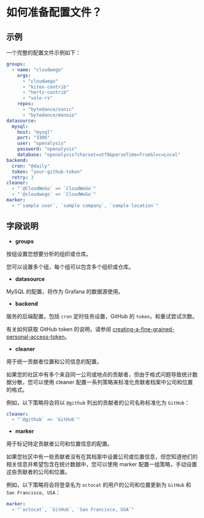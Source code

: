 # 如何准备配置文件？

## 示例

一个完整的配置文件示例如下：

```yaml
groups:
  - name: "cloudwego"
    orgs:
      - "cloudwego"
      - "kitex-contrib"
      - "hertz-contrib"
      - "volo-rs"
    repos:
      - "bytedance/sonic"
      - "bytedance/monoio"
datasource:
  mysql:
    host: "mysql"
    port: "3306"
    user: "openalysis"
    password: "openalysis"
    database: "openalysis?charset=utf8&parseTime=True&loc=Local"
backend:
  cron: "@daily"
  token: "your-github-token"
  retry: 3
cleaner:
  - "`@CloudWeGo` => `CloudWeGo`"
  - "`@cloudwego` => `CloudWeGo`"
marker:
  - "`sample user`, `sample company`, `sample location`"
```

## 字段说明

- **groups**

按组设置您想要分析的组织或仓库。

您可以设置多个组，每个组可以包含多个组织或仓库。

- **datasource**

MySQL 的配置，将作为 Grafana 的数据源使用。

- **backend**

服务的后端配置，包括 `cron` 定时任务设置，GitHub 的 `token`，和重试尝试次数。

有关如何获取 GitHub token 的说明，请参阅 [creating-a-fine-grained-personal-access-token](https://docs.github.com/en/authentication/keeping-your-account-and-data-secure/managing-your-personal-access-tokens#creating-a-fine-grained-personal-access-token)。

- **cleaner**

用于统一贡献者位置和公司信息的配置。

如果您的社区中有多个来自同一公司或地点的贡献者，但由于格式问题导致统计数据分散，您可以使用 cleaner 配置一系列策略来标准化贡献者档案中公司和位置的格式。

例如，以下策略将会将以 `@github` 列出的贡献者的公司名称标准化为 `GitHub`：

```yaml
cleaner:
  - "`@github` => `GitHub`"
```

- **marker**

用于标记特定贡献者公司和位置信息的配置。

如果您社区中有一些贡献者没有在其档案中设置公司或位置信息，但您知道他们的相关信息并希望包含在统计数据中，您可以使用 marker 配置一组策略，手动设置这些贡献者的公司和位置。

例如，以下策略将会将登录名为 `octocat` 的用户的公司和位置更新为 `GitHub` 和 `San Francisco, USA`：

```yaml
marker:
  - "`octocat`, `GitHub`, `San Francisco, USA`"
```